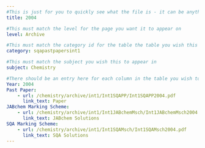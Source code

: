 ```yaml
---
#This is just for you to quickly see what the file is - it can be anything you want
title: 2004

#This must match the level for the page you want it to appear on
level: Archive

#This must match the category id for the table the table you wish this to appear in
category: sqapastpapersint1

#This must match the subject you wish this to appear in
subject: Chemistry

#There should be an entry here for each column in the table you wish to populate:
Year: 2004
Past Paper:
    - url: /chemistry/archive/int1/Int1SQAPP/Int1SQAPP2004.pdf
      link_text: Paper
JABchem Marking Scheme:
    - url: /chemistry/archive/int1/Int1JABchemMsch/Int1JABchemMsch2004.pdf
      link_text: JABchem Solutions
SQA Marking Scheme:
    - url: /chemistry/archive/int1/Int1SQAMsch/Int1SQAMsch2004.pdf
      link_text: SQA Solutions
---
```


